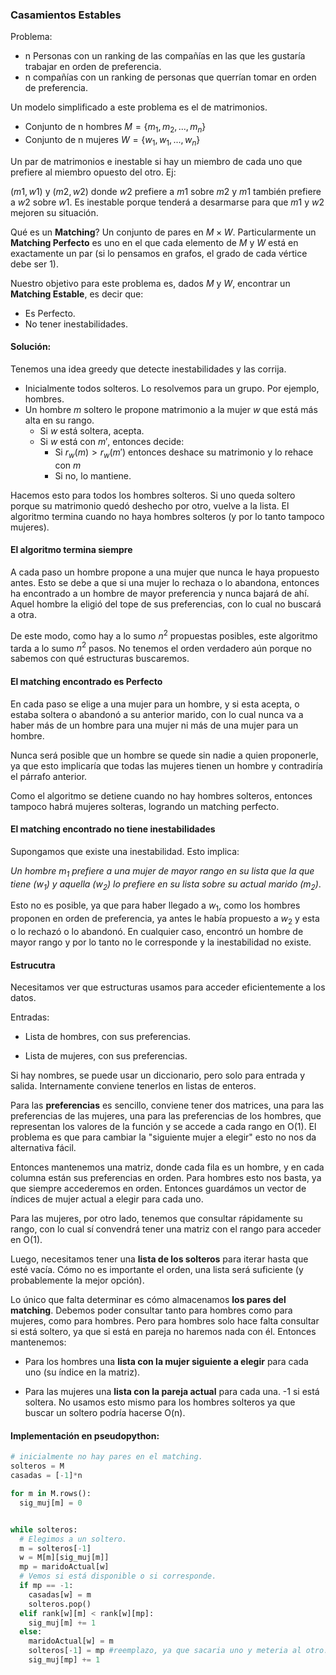 ### Casamientos Estables


Problema:

- n Personas con un ranking de las compañías en las que les gustaría trabajar en orden de preferencia.
- n compañías con un ranking de personas que querrían tomar en orden de preferencia.

Un modelo simplificado a este problema es el de matrimonios.

- Conjunto de n hombres $M = \{m_1, m_2, ..., m_n\}$
- Conjunto de n mujeres $W = \{w_1, w_1, ... , w_n\}$

Un par de matrimonios e inestable si hay un miembro de cada uno que prefiere al miembro opuesto del otro. Ej:

$(m1,w1)$ y $(m2,w2)$ donde $w2$ prefiere a $m1$ sobre $m2$ y $m1$ también prefiere a $w2$ sobre $w1$. Es inestable porque tenderá a desarmarse para que $m1$ y $w2$ mejoren su situación.

Qué es un __Matching__? Un conjunto de pares en $M \times W$. Particularmente un __Matching Perfecto__ es uno en el que cada elemento de $M$ y $W$ está en exactamente un par (si lo pensamos en grafos, el grado de cada vértice debe ser 1).

Nuestro objetivo para este problema es, dados $M$ y $W$, encontrar un __Matching Estable__, es decir que:

- Es Perfecto.
- No tener inestabilidades.

#### Solución:

Tenemos una idea greedy que detecte inestabilidades y las corrija.

- Inicialmente todos solteros.
Lo resolvemos para un grupo. Por ejemplo, hombres.
- Un hombre $m$ soltero le propone matrimonio a la mujer $w$ que está más alta en su rango.
  - Si $w$ está soltera, acepta.
  - Si $w$ está con $m'$, entonces decide:
    - Si $r_w(m) > r_w(m')$ entonces deshace su matrimonio y lo rehace con $m$
    - Si no, lo mantiene.

Hacemos esto para todos los hombres solteros. Si uno queda soltero porque su matrimonio quedó deshecho por otro, vuelve a la lista. El algoritmo termina cuando no haya hombres solteros (y por lo tanto tampoco mujeres).

#### El algoritmo termina siempre

A cada paso un hombre propone a una mujer que nunca le haya propuesto antes. Esto se debe a que si una mujer lo rechaza o lo abandona, entonces ha encontrado a un hombre de mayor preferencia y nunca bajará de ahí. Aquel hombre la eligió del tope de sus preferencias, con lo cual no buscará a otra.

De este modo, como hay a lo sumo $n^2$ propuestas posibles, este algoritmo tarda a lo sumo $n^2$ pasos. No tenemos el orden verdadero aún porque no sabemos con qué estructuras buscaremos.

#### El matching encontrado es Perfecto

En cada paso se elige a una mujer para un hombre, y si esta acepta, o estaba soltera o abandonó a su anterior marido, con lo cual nunca va a haber más de un hombre para una mujer ni más de una mujer para un hombre.

Nunca será posible que un hombre se quede sin nadie a quien proponerle, ya que esto implicaría que todas las mujeres tienen un hombre y contradiría el párrafo anterior.

Como el algoritmo se detiene cuando no hay hombres solteros, entonces tampoco habrá mujeres solteras, logrando un matching perfecto.

#### El matching encontrado no tiene inestabilidades

Supongamos que existe una inestabilidad. Esto implica:

_Un hombre $m_1$ prefiere a una mujer de mayor rango en su lista que la que tiene ($w_1$) y aquella ($w_2$) lo prefiere en su lista sobre su actual marido ($m_2$)_.

Esto no es posible, ya que para haber llegado a $w_1$, como los hombres proponen en orden de preferencia, ya antes le había propuesto a $w_2$ y esta o lo rechazó o lo abandonó. En cualquier caso, encontró un hombre de mayor rango y por lo tanto no le corresponde y la inestabilidad no existe.

#### Estrucutra

Necesitamos ver que estructuras usamos para acceder eficientemente a los datos.

Entradas:

- Lista de hombres, con sus preferencias.

- Lista de mujeres, con sus preferencias.

Si hay nombres, se puede usar un diccionario, pero solo para entrada y salida. Internamente conviene tenerlos en listas de enteros.

Para las __preferencias__ es sencillo, conviene tener dos matrices, una para las preferencias de las mujeres, una para las preferencias de los hombres, que representan los valores de la función y se accede a cada rango en O(1). El problema es que para cambiar la "siguiente mujer a elegir" esto no nos da alternativa fácil.

Entonces mantenemos una matriz, donde cada fila es un hombre, y en cada columna están sus preferencias en orden. Para hombres esto nos basta, ya que siempre accederemos en orden. Entonces guardámos un vector de índices de mujer actual a elegir para cada uno.

Para las mujeres, por otro lado, tenemos que consultar rápidamente su rango, con lo cual sí convendrá tener una matriz con el rango para acceder en O(1).

Luego, necesitamos tener una **lista de los solteros** para iterar hasta que esté vacía. Cómo no es importante el orden, una lista será suficiente (y probablemente la mejor opción).

Lo único que falta determinar es cómo almacenamos **los pares del matching**. Debemos poder consultar tanto para hombres como para mujeres, como para hombres. Pero para hombres solo hace falta consultar si está soltero, ya que si está en pareja no haremos nada con él. Entonces mantenemos:

- Para los hombres una **lista con la mujer siguiente a elegir** para cada uno (su índice en la matriz).

- Para las mujeres una **lista con la pareja actual** para cada una. -1 si está soltera. No usamos esto mismo para los hombres solteros ya que buscar un soltero podría hacerse O(n).

#### Implementación en pseudopython:

``` python
# inicialmente no hay pares en el matching.
solteros = M
casadas = [-1]*n

for m in M.rows():
  sig_muj[m] = 0


while solteros:
  # Elegimos a un soltero.
  m = solteros[-1]
  w = M[m][sig_muj[m]]
  mp = maridoActual[w]
  # Vemos si está disponible o si corresponde.
  if mp == -1:
    casadas[w] = m
    solteros.pop()
  elif rank[w][m] < rank[w][mp]:
    sig_muj[m] += 1
  else:
    maridoActual[w] = m
    solteros[-1] = mp #reemplazo, ya que sacaria uno y meteria al otro.
    sig_muj[mp] += 1
```
